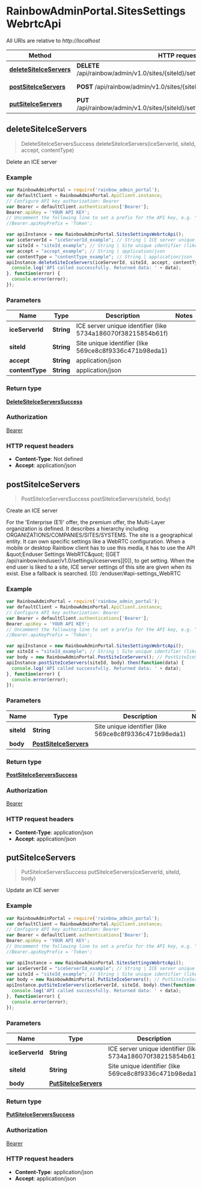 # RainbowAdminPortal.SitesSettingsWebrtcApi

All URIs are relative to *http://localhost*

Method | HTTP request | Description
------------- | ------------- | -------------
[**deleteSiteIceServers**](SitesSettingsWebrtcApi.md#deleteSiteIceServers) | **DELETE** /api/rainbow/admin/v1.0/sites/{siteId}/settings/iceservers/{iceServerId} | Delete an ICE server
[**postSiteIceServers**](SitesSettingsWebrtcApi.md#postSiteIceServers) | **POST** /api/rainbow/admin/v1.0/sites/{siteId}/settings/iceservers | Create an ICE server
[**putSiteIceServers**](SitesSettingsWebrtcApi.md#putSiteIceServers) | **PUT** /api/rainbow/admin/v1.0/sites/{siteId}/settings/iceservers/{iceServerId} | Update an ICE server



## deleteSiteIceServers

> DeleteSiteIceServersSuccess deleteSiteIceServers(iceServerId, siteId, accept, contentType)

Delete an ICE server

### Example

```javascript
var RainbowAdminPortal = require('rainbow_admin_portal');
var defaultClient = RainbowAdminPortal.ApiClient.instance;
// Configure API key authorization: Bearer
var Bearer = defaultClient.authentications['Bearer'];
Bearer.apiKey = 'YOUR API KEY';
// Uncomment the following line to set a prefix for the API key, e.g. "Token" (defaults to null)
//Bearer.apiKeyPrefix = 'Token';

var apiInstance = new RainbowAdminPortal.SitesSettingsWebrtcApi();
var iceServerId = "iceServerId_example"; // String | ICE server unique identifier (like 5734a186070f38215854b61f)
var siteId = "siteId_example"; // String | Site unique identifier (like 569ce8c8f9336c471b98eda1)
var accept = "accept_example"; // String | application/json
var contentType = "contentType_example"; // String | application/json
apiInstance.deleteSiteIceServers(iceServerId, siteId, accept, contentType).then(function(data) {
  console.log('API called successfully. Returned data: ' + data);
}, function(error) {
  console.error(error);
});

```

### Parameters



Name | Type | Description  | Notes
------------- | ------------- | ------------- | -------------
 **iceServerId** | **String**| ICE server unique identifier (like 5734a186070f38215854b61f) | 
 **siteId** | **String**| Site unique identifier (like 569ce8c8f9336c471b98eda1) | 
 **accept** | **String**| application/json | 
 **contentType** | **String**| application/json | 

### Return type

[**DeleteSiteIceServersSuccess**](DeleteSiteIceServersSuccess.md)

### Authorization

[Bearer](../README.md#Bearer)

### HTTP request headers

- **Content-Type**: Not defined
- **Accept**: application/json


## postSiteIceServers

> PostSiteIceServersSuccess postSiteIceServers(siteId, body)

Create an ICE server

For the &#39;Enterprise (E1)&#39; offer, the premium offer, the Multi-Layer organization is defined. It describes a hierarchy including ORGANIZATIONS/COMPANIES/SITES/SYSTEMS.    The site is a geographical entity. It can own specific settings like a WebRTC configuration.    When a mobile or desktop Rainbow client has to use this media, it has to use the API \&quot;Enduser Settings WebRTC\&quot; ([GET /api/rainbow/enduser/v1.0/settings/iceservers][0]), to get setting.    When the end user is liked to a site, ICE server settings of this site are given when its exist. Else a fallback is searched.  [0]: /enduser/#api-settings_WebRTC

### Example

```javascript
var RainbowAdminPortal = require('rainbow_admin_portal');
var defaultClient = RainbowAdminPortal.ApiClient.instance;
// Configure API key authorization: Bearer
var Bearer = defaultClient.authentications['Bearer'];
Bearer.apiKey = 'YOUR API KEY';
// Uncomment the following line to set a prefix for the API key, e.g. "Token" (defaults to null)
//Bearer.apiKeyPrefix = 'Token';

var apiInstance = new RainbowAdminPortal.SitesSettingsWebrtcApi();
var siteId = "siteId_example"; // String | Site unique identifier (like 569ce8c8f9336c471b98eda1)
var body = new RainbowAdminPortal.PostSiteIceServers(); // PostSiteIceServers | 
apiInstance.postSiteIceServers(siteId, body).then(function(data) {
  console.log('API called successfully. Returned data: ' + data);
}, function(error) {
  console.error(error);
});

```

### Parameters



Name | Type | Description  | Notes
------------- | ------------- | ------------- | -------------
 **siteId** | **String**| Site unique identifier (like 569ce8c8f9336c471b98eda1) | 
 **body** | [**PostSiteIceServers**](PostSiteIceServers.md)|  | 

### Return type

[**PostSiteIceServersSuccess**](PostSiteIceServersSuccess.md)

### Authorization

[Bearer](../README.md#Bearer)

### HTTP request headers

- **Content-Type**: application/json
- **Accept**: application/json


## putSiteIceServers

> PutSiteIceServersSuccess putSiteIceServers(iceServerId, siteId, body)

Update an ICE server

### Example

```javascript
var RainbowAdminPortal = require('rainbow_admin_portal');
var defaultClient = RainbowAdminPortal.ApiClient.instance;
// Configure API key authorization: Bearer
var Bearer = defaultClient.authentications['Bearer'];
Bearer.apiKey = 'YOUR API KEY';
// Uncomment the following line to set a prefix for the API key, e.g. "Token" (defaults to null)
//Bearer.apiKeyPrefix = 'Token';

var apiInstance = new RainbowAdminPortal.SitesSettingsWebrtcApi();
var iceServerId = "iceServerId_example"; // String | ICE server unique identifier (like 5734a186070f38215854b61f)
var siteId = "siteId_example"; // String | Site unique identifier (like 569ce8c8f9336c471b98eda1)
var body = new RainbowAdminPortal.PutSiteIceServers(); // PutSiteIceServers | 
apiInstance.putSiteIceServers(iceServerId, siteId, body).then(function(data) {
  console.log('API called successfully. Returned data: ' + data);
}, function(error) {
  console.error(error);
});

```

### Parameters



Name | Type | Description  | Notes
------------- | ------------- | ------------- | -------------
 **iceServerId** | **String**| ICE server unique identifier (like 5734a186070f38215854b61f) | 
 **siteId** | **String**| Site unique identifier (like 569ce8c8f9336c471b98eda1) | 
 **body** | [**PutSiteIceServers**](PutSiteIceServers.md)|  | 

### Return type

[**PutSiteIceServersSuccess**](PutSiteIceServersSuccess.md)

### Authorization

[Bearer](../README.md#Bearer)

### HTTP request headers

- **Content-Type**: application/json
- **Accept**: application/json

